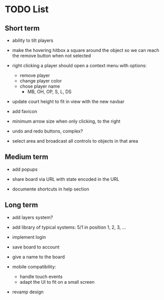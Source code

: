 # TODO List

## Short term

- ability to tilt players
- make the hovering hitbox a square around the object so we can reach the remove button when not selected

- right clicking a player should open a context menu with options:
  - remove player
  - change player color
  - chose player name
    - MB, OH, OP, S, L, DS

- update court height to fit in view with the new navbar

- add favicon

- minimum arrow size when only clicking, to the right
- undo and redo buttons, complex?

- select area and broadcast all controls to objects in that area

## Medium term

- add popups

- share board via URL with state encoded in the URL

- documente shortcuts in help section

## Long term

- add layers system?

- add library of typical systems: 5/1 in position 1, 2, 3, …

- implement login
- save board to account
- give a name to the board

- mobile compatibility:
  - handle touch events
  - adapt the UI to fit on a small screen

- revamp design
